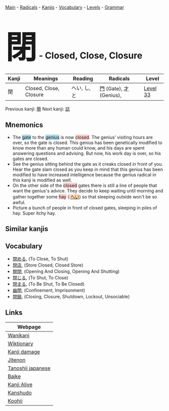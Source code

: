 <style> bigfont {font-size: 100px}</style>
[Main](../index.md) -
[Radicals](../radicals.md) -
[Kanjis](../kanjis.md) -
[Vocabulary](../vocabulary.md) -
[Levels](../levels.md) -
[Grammar](../grammar.md)
# <bigfont> 閉</bigfont> - Closed, Close, Closure 

| Kanji | Meanings | Reading | Radicals | Level |
| --- | --- | --- | --- | --- |
| 閉 | Closed, Close, Closure | へい, し, と | [門](../radicals/門.md) (Gate), [才](../radicals/才.md) (Genius),  | [Level 33](../levels/wk_level33.md) |

Previous kanji: [簡](簡.md) Next kanji: [誌](誌.md) 

## Mnemonics
 * The <span style="background-color:#ADD8E6"> gate</span> to the <span style="background-color:#ADD8E6"> genius</span> is now <span style="background-color:#ffcccb"> closed</span>. The genius’ visiting hours are over, so the gate is closed. This genius has been genetically modified to know more than any human could know, and his days are spent answering questions and advising. But now, his work day is over, so his gates are closed.
* See the genius sitting behind the gate as it creaks closed in front of you. Hear the gate slam closed as you keep in mind that this genius has been modified to have increased intelligence because the genius radical in this kanji is modified as well.
* On the other side of the <span style="background-color:#ffcccb"> closed</span> gates there is still a line of people that want the genius's advice. They decide to keep waiting until morning and gather together some <span style="background-color:#ffcccb"> hay</span> (<span style="background-color:#fed8b1"> [へい](https://jisho.org/search/へい)</span>) so that sleeping outside won't be so awful.
* Picture a bunch of people in front of closed gates, sleeping in piles of hay. Super itchy hay.


## Similar kanjis
 


## Vocabulary
 * [閉める](../vocabulary/閉.md), (To Close, To Shut)
* [閉店](../vocabulary/閉.md), (Store Closed, Closed Store)
* [開閉](../vocabulary/閉.md), (Opening And Closing, Opening And Shutting)
* [閉じる](../vocabulary/閉.md), (To Shut, To Close)
* [閉まる](../vocabulary/閉.md), (To Be Shut, To Be Closed)
* [幽閉](../vocabulary/閉.md), (Confinement, Imprisonment)
* [閉鎖](../vocabulary/閉.md), (Closing, Closure, Shutdown, Lockout, Unsociable)



## Links 

| Webpage |
| --- |
| [Wanikani          ](https://www.wanikani.com/kanji/閉) |
| [Wiktionary        ](https://en.wiktionary.org/wiki/閉) |
| [Kanji damage      ](http://www.kanjidamage.com/kanji/search?utf8=✓&q=閉) |
| [Jitenon           ](https://jitenon.com/kanji/閉) |
| [Tanoshii japanese ](https://www.tanoshiijapanese.com/dictionary/kanji.cfm?k=閉) |
| [Baike             ](https://baike.baidu.com/item/閉) |
| [Kanji Alive       ](https://app.kanjialive.com/閉) |
| [Kanshudo          ](https://www.kanshudo.com/searchmn?q=閉) |
| [Koohii            ](https://kanji.koohii.com/study/kanji/閉) |
